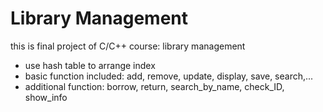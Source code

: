 # Library Management 

this is final project of C/C++ course: library management
- use hash table to arrange index
- basic function included: add, remove, update, display, save, search,...
- additional function: borrow, return, search_by_name, check_ID, show_info
